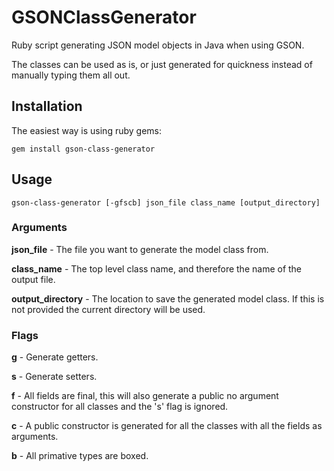 GSONClassGenerator
==================

Ruby script generating JSON model objects in Java when using GSON.

The classes can be used as is, or just generated for quickness instead of
manually typing them all out.

Installation
------------

The easiest way is using ruby gems:

~~~~~~~~~~~~~~~~~~~~~~~~~~~~~~~~~~~~~~~~~~~~~~~~~~~~~~~~~~~~~~~~~~~~~~~~~~~~~~~~
gem install gson-class-generator
~~~~~~~~~~~~~~~~~~~~~~~~~~~~~~~~~~~~~~~~~~~~~~~~~~~~~~~~~~~~~~~~~~~~~~~~~~~~~~~~

Usage
-----

~~~~~~~~~~~~~~~~~~~~~~~~~~~~~~~~~~~~~~~~~~~~~~~~~~~~~~~~~~~~~~~~~~~~~~~~~~~~~~~~
gson-class-generator [-gfscb] json_file class_name [output_directory]
~~~~~~~~~~~~~~~~~~~~~~~~~~~~~~~~~~~~~~~~~~~~~~~~~~~~~~~~~~~~~~~~~~~~~~~~~~~~~~~~

### Arguments

**json_file** - The file you want to generate the model class from.

**class_name** - The top level class name, and therefore the name of the output
file.

**output_directory** - The location to save the generated model class. If this
is not provided the current directory will be used.

### Flags	

**g** - Generate getters.

**s** - Generate setters.

**f** - All fields are final, this will also generate a public no argument
constructor for all classes and the 's' flag is ignored.

**c** - A public constructor is generated for all the classes with all the
fields as arguments.

**b** - All primative types are boxed.
